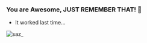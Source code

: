 ### You are Awesome, JUST REMEMBER THAT! 👋
- It worked last time... 

![saz_](https://user-images.githubusercontent.com/18235618/87251630-a02c2500-c48a-11ea-992e-b022fc9f1f5c.jpg)

<!--
**sarsiz/sarsiz** is a ✨ _special_ ✨ repository because its `README.md` (this file) appears on your GitHub profile.

Here are some ideas to get you started:

- 🔭 I’m currently working on ...
- 🌱 I’m currently learning ...
- 👯 I’m looking to collaborate on ...
- 🤔 I’m looking for help with ...
- 💬 Ask me about ...
- 📫 How to reach me: ...
- 😄 Pronouns: ...
- ⚡ Fun fact: ...
-->
